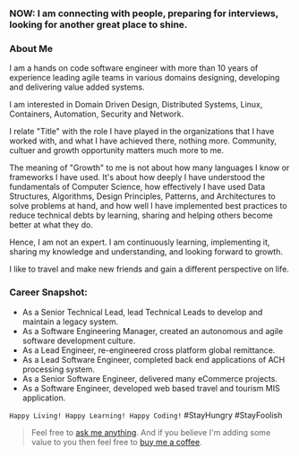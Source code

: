 ### NOW: I am connecting with people, preparing for interviews, looking for another great place to shine.


### About Me
I am a hands on code software engineer with more than 10 years of experience leading agile teams in various domains designing, developing and delivering value added systems. 

I am interested in Domain Driven Design, Distributed Systems, Linux, Containers, Automation, Security and Network. 

I relate "Title" with the role I have played in the organizations that I have worked with, and what I have achieved there, nothing more. Community, cultuer and growth opportunity matters much more to me.

The meaning of "Growth" to me is not about how many languages I know or frameworks I have used. It's about how deeply I have understood the fundamentals of Computer Science, how effectively I have used Data Structures, Algorithms, Design Principles, Patterns, and Architectures to solve problems at hand, and how well I have implemented best practices to reduce technical debts by learning, sharing and helping others become better at what they do.

Hence, I am not an expert. I am continuously learning, implementing it, sharing my knowledge and understanding, and looking forward to growth.  

I like to travel and make new friends and gain a different perspective on life.


### Career Snapshot:
- As a Senior Technical Lead, lead Technical Leads to develop and maintain a legacy system.
- As a Software Engineering Manager, created an autonomous and agile software development culture.
- As a Lead Engineer, re-engineered cross platform global remittance.
- As a Lead Software Engineer, completed back end applications of ACH processing system.
- As a Senior Software Engineer, delivered many eCommerce projects.
- As a Software Engineer, developed web based travel and tourism MIS application.
 
 
`Happy Living! Happy Learning! Happy Coding!` #StayHungry #StayFoolish

> Feel free to [ask me anything](https://github.com/codeanit/ama/issues).
> And if you believe I'm adding some value to you then feel free to [buy me a coffee](https://www.buymeacoffee.com/anit).
